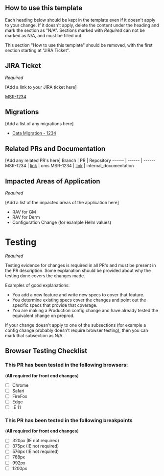 ## How to use this template
Each heading below should be kept in the template even if it doesn't apply to your change. If it doesn't apply,
delete the content under the heading and mark the section as "N/A".
Sections marked with *Required* can not be marked as N/A, and must be filled out.

This section "How to use this template" should be removed, with the first section starting at "JIRA Ticket".

## JIRA Ticket
*Required*

[Add a link to your JIRA ticket here]

[MSR-1234](https://jira.teladoc.net/browse/MSR-1234)

## Migrations
[Add a list of any migrations here]
- [Data Migration - 1234](https://jira.teladoc.net/browse/DM-1234)

## Related PRs and Documentation
[Add any related PR's here]
Branch | PR | Repository
------ | ------ | ------
MSR-1234 | [link](https://jira.teladoc.net/browse/MSR-1234) | oms
MSR-1234 | [link](https://jira.teladoc.net/browse/MSR-1234) | internal_documentation

## Impacted Areas of Application
*Required*

[Add a list of the impacted areas of the application here]
- RAV for GM
- RAV for Derm
- Configuration Change (for example Helm values)

# Testing
*Required*

Testing evidence for changes is required in all PR's and must be present in the PR description. Some explanation should
be provided about why the testing done covers the changes made.

Examples of good explanations:

* You add a new feature and write new specs to cover that feature.
* You determine existing specs cover the changes and point out the specific specs that provide that coverage.
* You are making a Production config change and have already tested the equivalent change on preprod.

If your change doesn't apply to one of the subsections (for example a config change probably doesn't require browser testing),
then you can mark that subsection as N/A.

## Browser Testing Checklist

### This PR has been tested in the following browsers:

(**All required for front end changes**)
- [ ] Chrome
- [ ] Safari
- [ ] FireFox
- [ ] Edge
- [ ] IE 11

### This PR has been tested in the following breakpoints

(**All required for front end changes**)
- [ ] 320px (IE not required)
- [ ] 375px (IE not required)
- [ ] 576px (IE not required)
- [ ] 768px
- [ ] 992px
- [ ] 1200px
